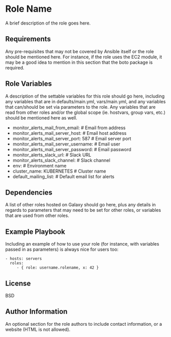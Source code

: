 Role Name
=========

A brief description of the role goes here.

Requirements
------------

Any pre-requisites that may not be covered by Ansible itself or the role should be mentioned here. For instance, if the role uses the EC2 module, it may be a good idea to mention in this section that the boto package is required.

Role Variables
--------------

A description of the settable variables for this role should go here, including any variables that are in defaults/main.yml, vars/main.yml, and any variables that can/should be set via parameters to the role. Any variables that are read from other roles and/or the global scope (ie. hostvars, group vars, etc.) should be mentioned here as well.
* monitor_alerts_mail_from_email:  # Email from address
* monitor_alerts_mail_server_host: # Email host address
* monitor_alerts_mail_server_port: 587 # Email server port
* monitor_alerts_mail_server_username: # Email user
* monitor_alerts_mail_server_password: # Email password
* monitor_alerts_slack_url: # Slack URL
* monitor_alerts_slack_channel: # Slack channel
* env: # Environment name
* cluster_name: KUBERNETES # Cluster name
* default_mailing_list: # Default email list for alerts


Dependencies
------------

A list of other roles hosted on Galaxy should go here, plus any details in regards to parameters that may need to be set for other roles, or variables that are used from other roles.

Example Playbook
----------------

Including an example of how to use your role (for instance, with variables passed in as parameters) is always nice for users too:

    - hosts: servers
      roles:
         - { role: username.rolename, x: 42 }

License
-------

BSD

Author Information
------------------

An optional section for the role authors to include contact information, or a website (HTML is not allowed).
